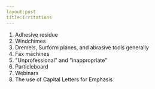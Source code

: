 ```yaml
---
layout:post
title:Irritations
---
```

1. Adhesive residue
2. Windchimes
3. Dremels, Surform planes, and abrasive tools generally
4. Fax machines
5. "Unprofessional" and "inappropriate"
6. Particleboard
7. Webinars
8. The use of Capital Letters for Emphasis

